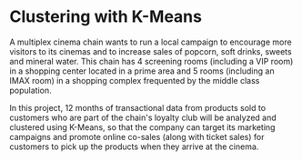 # Clustering with K-Means
A multiplex cinema chain wants to run a local campaign to encourage more visitors to its cinemas and to increase sales of popcorn, soft drinks, sweets and mineral water. This chain has 4 screening rooms (including a VIP room) in a shopping center located in a prime area and 5 rooms (including an IMAX room) in a shopping complex frequented by the middle class population.

In this project, 12 months of transactional data from products sold to customers who are part of the chain's loyalty club will be analyzed and clustered using K-Means, so that the company can target its marketing campaigns and promote online co-sales (along with ticket sales) for customers to pick up the products when they arrive at the cinema.
